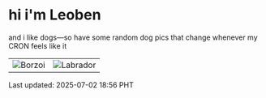 # hi i'm Leoben

and i like dogs—so have some random dog pics that change whenever my CRON feels like it

|  |  |
|--------|----------|
| ![Borzoi](https://random-dog-vercel.vercel.app/api/random-borzoi?v=1751453764) | ![Labrador](https://random-dog-vercel.vercel.app/api/random-labrador?v=1751453764) |

Last updated: 2025-07-02 18:56 PHT
